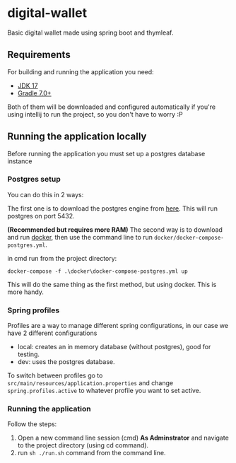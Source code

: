# digital-wallet

Basic digital wallet made using spring boot and thymleaf.

## Requirements

For building and running the application you need:

- [JDK 17](https://www.oracle.com/java/technologies/javase/jdk17-archive-downloads.html)
- [Gradle 7.0+](https://services.gradle.org/distributions/gradle-7.6-bin.zip)

Both of them will be downloaded and configured automatically if you're using intellij to run the project, so you don't have to worry :P

## Running the application locally

Before running the application you must set up a postgres database instance

### Postgres setup

You can do this in 2 ways:

The first one is to download the postgres engine from [here](https://www.postgresql.org/download/).
This will run postgres on port 5432.

**(Recommended but requires more RAM)**
The second way is to download and run [docker](https://www.docker.com/products/docker-desktop/), then use the command line to run
`docker/docker-compose-postgres.yml`.

in cmd run from the project directory:

```shell
docker-compose -f .\docker\docker-compose-postgres.yml up
```

This will do the same thing as the first method, but using docker. This is more handy.

### Spring profiles

Profiles are a way to manage different spring configurations, in our case we have 2 different configurations

- local: creates an in memory database (without postgres), good for testing.
- dev: uses the postgres database.

To switch between profiles go to `src/main/resources/application.properties`
and change `spring.profiles.active` to whatever profile you want to set active.

### Running the application

Follow the steps:

1. Open a new command line session (cmd) **As Adminstrator** and navigate to the project directory (using cd command).
2. run `sh ./run.sh` command from the command line.

